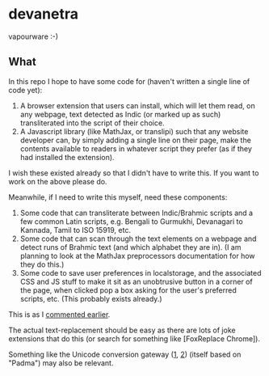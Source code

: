 # devanetra
vapourware :-)

## What

In this repo I hope to have some code for (haven't written a single line of code yet):

1. A browser extension that users can install, which will let them read, on any webpage, text detected as Indic (or marked up as such) transliterated into the script of their choice.
2. A Javascript library (like MathJax, or translipi) such that any website developer can, by simply adding a single line on their page, make the contents available to readers in whatever script they prefer (as if they had installed the extension).

I wish these existed already so that I didn't have to write this. If you want to work on the above please do.

Meanwhile, if I need to write this myself, need these components:

1. Some code that can transliterate between Indic/Brahmic scripts and a few common Latin scripts, e.g. Bengali to Gurmukhi, Devanagari to Kannada, Tamil to ISO 15919, etc.
2. Some code that can scan through the text elements on a webpage and detect runs of Brahmic text (and which alphabet they are in). (I am planning to look at the MathJax preprocessors documentation for how they do this.)
3. Some code to save user preferences in localstorage, and the associated CSS and JS stuff to make it sit as an unobtrusive button in a corner of the page, when clicked pop a box asking for the user's preferred scripts, etc. (This probably exists already.)

This is as I [commented earlier](https://groups.google.com/d/msg/sanskrit-programmers/ybDO8l3dw6w/CeQ-x_FuDQAJ).

The actual text-replacement should be easy as there are lots of joke extensions that do this (or search for something like [FoxReplace Chrome]).

Something like the Unicode conversion gateway ([1](http://www.innovatrix.co.in/converter/), [2](http://unigateway.sourceforge.net/Main_Page)) (itself based on "Padma") may also be relevant.

